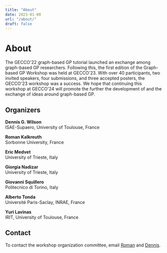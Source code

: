 ```yaml
---
title: "About"
date: 2023-01-08
url: "/about/"
draft: false
---
```


# About

The GECCO'22 graph-based GP tutorial launched an exchange among graph-based GP researchers. 
Following this, the first edition of the Graph-based GP Workshop was held at  GECCO'23. 
With over 40 participants, two invited speakers, four submissions, and three accepted posters, the GECCO'23 workshop was a success. 
We hope that continuing this workshop at GECCO'24 will promote the further the development of and the exchange of ideas around graph-based GP. 

## Organizers

**Dennis G. Wilson**<br/>
ISAE-Supaero, University of Toulouse, France

**Roman Kalkreuth**<br/>
Sorbonne University, France

**Eric Medvet**<br/>
University of Trieste, Italy

**Giorgia Nadizar**<br/>
University of Trieste, Italy

**Giovanni Squillero**<br/>
Politecnico di Torino, Italy

**Alberto Tonda**<br/>
Université Paris-Saclay, INRAE, France

**Yuri Lavinas**<br/>
IRIT, University of Toulouse, France



## Contact

To contact the workshop organization committee, email [Roman](mailto:roman.kalkreuth@lip6.fr) and [Dennis](mailto:dennis.wilson@isae.fr).

